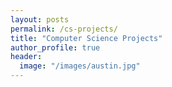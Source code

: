 ```yaml
---
layout: posts
permalink: /cs-projects/
title: "Computer Science Projects"
author_profile: true
header:
  image: "/images/austin.jpg"
---
```



